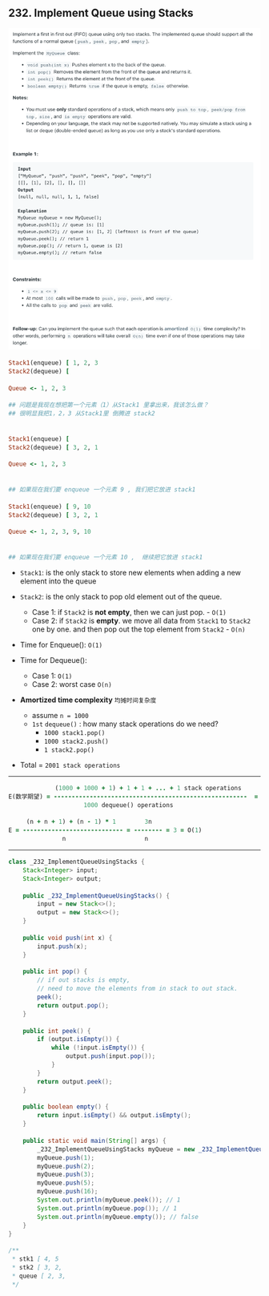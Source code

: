 ## 232. Implement Queue using Stacks
![](img/2023-01-03-00-40-02.png)

```ruby
Stack1(enqueue) [ 1, 2, 3
Stack2(dequeue) [

Queue <- 1, 2, 3

## 问题是我现在想把第一个元素（1）从Stack1 里拿出来，我该怎么做？
## 很明显我把1，2，3 从Stack1里 倒腾进 stack2


Stack1(enqueue) [ 
Stack2(dequeue) [ 3, 2, 1

Queue <- 1, 2, 3


## 如果现在我们要 enqueue 一个元素 9 , 我们把它放进 stack1

Stack1(enqueue) [ 9, 10
Stack2(dequeue) [ 3, 2, 1

Queue <- 1, 2, 3, 9, 10


## 如果现在我们要 enqueue 一个元素 10 ,  继续把它放进 stack1 
```

- `Stack1`: is the only stack to store new elements when adding a new element into the queue
- `Stack2`: is the only stack to pop old element out of the queue.
  - Case 1: if `Stack2` is **not empty**, then we can just pop.  - `O(1)`
  - Case 2: if `Stack2` is **empty**. we move all data from `Stack1` to `Stack2` one by one. 
    and then pop out the top element from `Stack2`   - `O(n)`

- Time for Enqueue(): `O(1)` 
- Time for Dequeue(): 
  - Case 1: `O(1)` 
  - Case 2: worst case `O(n)`

- **Amortized time complexity** `均摊时间复杂度`
  - assume `n = 1000`
  - `1st` `dequeue()` : how many stack operations do we need?
    - `1000 stack1.pop()` 
    - `1000 stack2.push()` 
    - `1 stack2.pop()` 
- Total = `2001 stack operations`
---

```ruby
             (1000 + 1000 + 1) + 1 + 1 + ... + 1 stack operations        3000
E(数学期望) = ------------------------------------------------------  =  --------- = 3 = O(1)
                     1000 dequeue() operations                           1000

     (n + n + 1) + (n - 1) * 1        3n
E = ---------------------------- = -------- = 3 = O(1)
               n                      n
```

---

```java
class _232_ImplementQueueUsingStacks {
    Stack<Integer> input;
    Stack<Integer> output;

    public _232_ImplementQueueUsingStacks() {
        input = new Stack<>();
        output = new Stack<>();
    }

    public void push(int x) {
        input.push(x);
    }

    public int pop() {
        // if out stacks is empty,
        // need to move the elements from in stack to out stack.
        peek();
        return output.pop();
    }

    public int peek() {
        if (output.isEmpty()) {
            while (!input.isEmpty()) {
                output.push(input.pop());
            }      
        }
        return output.peek();
    }

    public boolean empty() {
        return input.isEmpty() && output.isEmpty();
    }

    public static void main(String[] args) {
        _232_ImplementQueueUsingStacks myQueue = new _232_ImplementQueueUsingStacks();
        myQueue.push(1);
        myQueue.push(2);
        myQueue.push(3);
        myQueue.push(5);
        myQueue.push(16);
        System.out.println(myQueue.peek()); // 1
        System.out.println(myQueue.pop()); // 1
        System.out.println(myQueue.empty()); // false
    }
}

/**
 * stk1 [ 4, 5
 * stk2 [ 3, 2,
 * queue [ 2, 3,
 */
```
